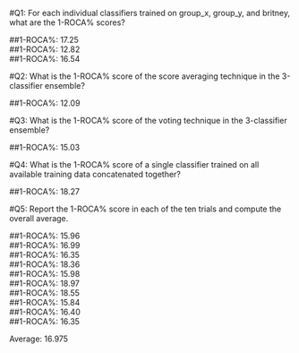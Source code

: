 #Q1: For each individual classifiers trained on group_x, group_y, and britney, what are the 1-ROCA% scores?    

##1-ROCA%: 17.25  
##1-ROCA%: 12.82  
##1-ROCA%: 16.54  
  
#Q2: What is the 1-ROCA% score of the score averaging technique in the 3-classifier ensemble?  

##1-ROCA%: 12.09  
  
#Q3: What is the 1-ROCA% score of the voting technique in the 3-classifier ensemble?  
  
##1-ROCA%: 15.03  
  
#Q4: What is the 1-ROCA% score of a single classifier trained on all available training data concatenated together?  
  
##1-ROCA%: 18.27  
  
#Q5: Report the 1-ROCA% score in each of the ten trials and compute the overall average.  
  
##1-ROCA%: 15.96  
##1-ROCA%: 16.99  
##1-ROCA%: 16.35  
##1-ROCA%: 18.36  
##1-ROCA%: 15.98  
##1-ROCA%: 18.97  
##1-ROCA%: 18.55  
##1-ROCA%: 15.84  
##1-ROCA%: 16.40  
##1-ROCA%: 16.35  
  
Average: 16.975  
  
